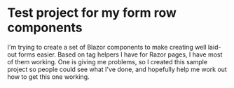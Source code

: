 # Test project for my form row components

I'm trying to create a set of Blazor components to make creating well laid-out forms easier. Based on tag helpers I have for Razor pages, I have most of them working. One is giving me problems, so I created this sample project so people could see what I've done, and hopefully help me work out how to get this one working.
